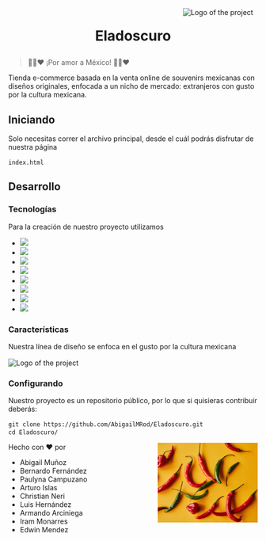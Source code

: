 
<img src="./img/logoPag.svg" width="30%" alt="Logo of the project" align="right">

# <p style="text-align: center;"> Eladoscuro </p>

> 💚🤍❤ ¡Por amor a México! 💚🤍❤


Tienda e-commerce basada en la venta online de souvenirs mexicanas con diseños originales, enfocada a un nicho de mercado: extranjeros con gusto por la cultura mexicana.

## Iniciando

Solo necesitas correr el archivo principal, desde el cuál podrás disfrutar de nuestra página

```shell
index.html
```
## Desarrollo

### Tecnologías 
Para la creación de nuestro proyecto utilizamos

- <img src="https://img.shields.io/badge/HTML5-E34F26?style=for-the-badge&logo=html5&logoColor=white">
- <img src="https://img.shields.io/badge/CSS-239120?&style=for-the-badge&logo=css3&logoColor=white">
- <img src="https://img.shields.io/badge/Bootstrap-563D7C?style=for-the-badge&logo=bootstrap&logoColor=white">
- <img src="https://img.shields.io/badge/JavaScript-F7DF1E?style=for-the-badge&logo=javascript&logoColor=black">
- <img src="https://img.shields.io/badge/Java-ED8B00?style=for-the-badge&logo=java&logoColor=white">
- <img src="https://img.shields.io/badge/MySQL-00000F?style=for-the-badge&logo=mysql&logoColor=white">
- <img src="https://img.shields.io/badge/Spring-6DB33F?style=for-the-badge&logo=spring&logoColor=white">
- <img src="https://img.shields.io/badge/GitHub-100000?style=for-the-badge&logo=github&logoColor=white">



### Características
Nuestra línea de diseño se enfoca en el gusto por la cultura mexicana

<img src="./img/Index/carrusel_3.png" width="50%" alt="Logo of the project" align="center">

### Configurando

Nuestro proyecto es un repositorio público, por lo que si quisieras contribuir deberás:

```shell
git clone https://github.com/AbigailMRod/Eladoscuro.git
cd Eladoscuro/
```
<img src="./img/Index/chiles.jpg" width="40%" alt="Logo of the project" align="right">

Hecho con ❤ por 
- Abigail Muñoz
- Bernardo Fernández
- Paulyna Campuzano
- Arturo Islas
- Christian Neri
- Luis Hernández
- Armando Arciniega
- Iram Monarres
- Edwin Mendez



